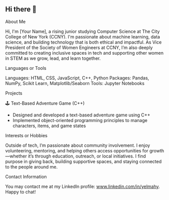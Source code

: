 ## Hi there 👋

About Me

Hi, I'm [Your Name], a rising junior studying Computer Science at The City College of New York (CCNY). I'm passionate about machine learning, data science, and building technology that is both ethical and impactful. As Vice President of the Society of Women Engineers at CCNY, I’m also deeply committed to creating inclusive spaces in tech and supporting other women in STEM as we grow, lead, and learn together.

Languages or Tools

Languages: HTML, CSS, JavaScript, C++, Python
Packages: Pandas, NumPy, Scikit Learn, Matplotlib/Seaborn
Tools: Jupyter Notebooks

Projects

🕹️ Text-Based Adventure Game (C++)
- Designed and developed a text-based adventure game using C++
- Implemented object-oriented programming principles to manage characters, items, and game states

Interests or Hobbies

Outside of tech, I’m passionate about community involvement. I enjoy volunteering, mentoring, and helping others access opportunities for growth—whether it’s through education, outreach, or local initiatives. I find purpose in giving back, building supportive spaces, and staying connected to the people around me.

Contact Information

You may contact me at my LinkedIn profile: www.linkedin.com/in/yelmahy. Happy to chat!

<!--
You may also want to include these sections:
- Stats
- Achievements or Certificates
- Blogs
- Open Source
-->

<!--

Recruiters look for...
- Key projects and technologies that illustrate your technical capabilities for specific roles.
- Ability to communicate complex ideas clearly and effectively. 
- Active contribution to personal or community projects that illustrate your dedication and ability to continuously learn and improve in your role. 
- Your professionalism and readiness to make an impact in your role right away

-->


<!--
**Yara-techer/Yara-techer** is a ✨ _special_ ✨ repository because its `README.md` (this file) appears on your GitHub profile.

Here are some ideas to get you started:

- 🔭 I’m currently working on ...
- 🌱 I’m currently learning ...
- 👯 I’m looking to collaborate on ...
- 🤔 I’m looking for help with ...
- 💬 Ask me about ...
- 📫 How to reach me: ...
- 😄 Pronouns: ...
- ⚡ Fun fact: ...
-->
